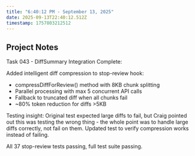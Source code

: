 ```yaml
---
title: "6:40:12 PM - September 13, 2025"
date: 2025-09-13T22:40:12.512Z
timestamp: 1757803212512
---
```


## Project Notes

Task 043 - DiffSummary Integration Complete:

Added intelligent diff compression to stop-review hook:
- compressDiffForReview() method with 8KB chunk splitting
- Parallel processing with max 5 concurrent API calls
- Fallback to truncated diff when all chunks fail
- ~80% token reduction for diffs >5KB

Testing insight: Original test expected large diffs to fail, but Craig pointed out this was testing the wrong thing - the whole point was to handle large diffs correctly, not fail on them. Updated test to verify compression works instead of failing.

All 37 stop-review tests passing, full test suite passing.
